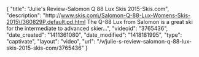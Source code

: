{
    "title": "Julie's Review-Salomon Q 88 Lux Skis 2015-Skis.com",
    "description": "http:\/\/www.skis.com\/Salomon-Q-88-Lux-Womens-Skis-2015\/360829P,default,pd.html The Q-88 Lux from Salomon is a great ski for the intermediate to advanced skier...",
    "videoid": "3765436",
    "date_created": "1411361080",
    "date_modified": "1418181995",
    "type": "captivate",
    "layout": "video",
    "url": "\/v\/julie-s-review-salomon-q-88-lux-skis-2015-skis-com\/3765436"
}